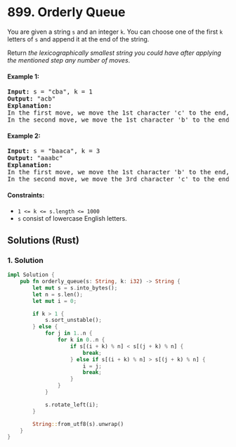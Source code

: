# 899. Orderly Queue
You are given a string `s` and an integer `k`. You can choose one of the first `k` letters of `s` and append it at the end of the string.

Return *the lexicographically smallest string you could have after applying the mentioned step any number of moves*.

#### Example 1:
<pre>
<strong>Input:</strong> s = "cba", k = 1
<strong>Output:</strong> "acb"
<strong>Explanation:</strong>
In the first move, we move the 1st character 'c' to the end, obtaining the string "bac".
In the second move, we move the 1st character 'b' to the end, obtaining the final result "acb".
</pre>

#### Example 2:
<pre>
<strong>Input:</strong> s = "baaca", k = 3
<strong>Output:</strong> "aaabc"
<strong>Explanation:</strong>
In the first move, we move the 1st character 'b' to the end, obtaining the string "aacab".
In the second move, we move the 3rd character 'c' to the end, obtaining the final result "aaabc".
</pre>

#### Constraints:
* `1 <= k <= s.length <= 1000`
* `s` consist of lowercase English letters.

## Solutions (Rust)

### 1. Solution
```Rust
impl Solution {
    pub fn orderly_queue(s: String, k: i32) -> String {
        let mut s = s.into_bytes();
        let n = s.len();
        let mut i = 0;

        if k > 1 {
            s.sort_unstable();
        } else {
            for j in 1..n {
                for k in 0..n {
                    if s[(i + k) % n] < s[(j + k) % n] {
                        break;
                    } else if s[(i + k) % n] > s[(j + k) % n] {
                        i = j;
                        break;
                    }
                }
            }

            s.rotate_left(i);
        }

        String::from_utf8(s).unwrap()
    }
}
```
